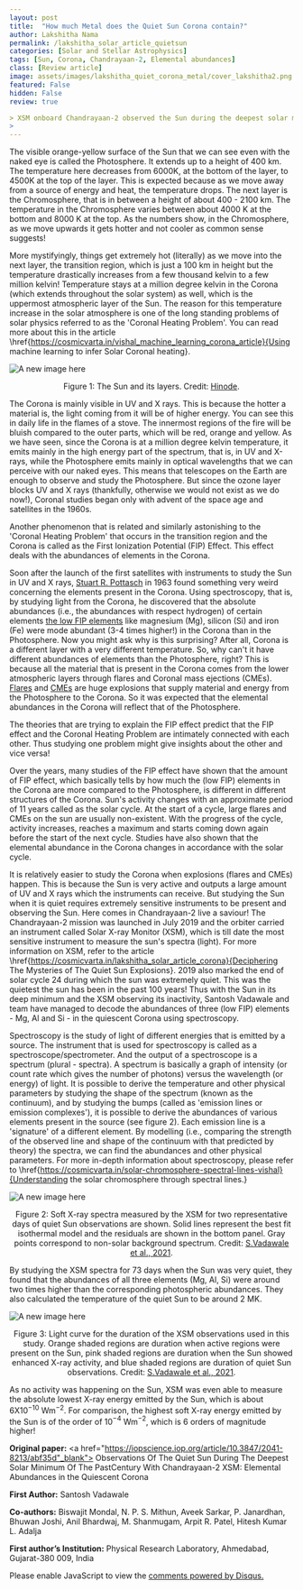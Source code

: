 ```yaml
---
layout: post
title:  "How much Metal does the Quiet Sun Corona contain?"
author: Lakshitha Nama
permalink: /lakshitha_solar_article_quietsun
categories: [Solar and Stellar Astrophysics]
tags: [Sun, Corona, Chandrayaan-2, Elemental abundances]
class: [Review article]
image: assets/images/lakshitha_quiet_corona_metal/cover_lakshitha2.png
featured: False
hidden: False
review: true

> XSM onboard Chandrayaan-2 observed the Sun during the deepest solar minimum of the past century from in 2019-2020. By studying the XSM spectra for the days when the Sun was very quiet, researchers have found that the abundances of all Mg, Al, Si is around two times higher than its abundances in the photosphere! They also calculated the temperature of the quiet Sun corona to be around 2 MK. This article explains how these measurements were made.
>
---
```


The visible orange-yellow surface of the Sun that we can see even with the naked eye is called the Photosphere. It extends up to a height of 400 km. The temperature here decreases from 6000K, at the bottom of the layer, to 4500K at the top of the layer. This is expected because as we move away from a source of energy and heat, the temperature drops. The next layer is the Chromosphere, that is in between a height of about 400 - 2100 km. The temperature in the Chromosphere varies between about 4000 K at the bottom and 8000 K at the top. As the numbers show, in the Chromosphere, as we move upwards it gets hotter and not cooler as common sense suggests!

More mystifyingly, things get extremely hot (literally) as we move into the next layer, the transition region, which is just a 100 km in height but the temperature drastically increases from a few thousand kelvin to a few million kelvin! Temperature stays at a million degree kelvin in the Corona (which extends throughout the solar system) as well, which is the uppermost atmospheric layer of the Sun. The reason for this temperature increase in the solar atmosphere is one of the long standing problems of solar physics referred to as the 'Coronal Heating Problem'. You can read more about this in the article  \href{https://cosmicvarta.in/vishal_machine_learning_corona_article}{Using machine learning to infer Solar Coronal heating}.


![A new image here](../assets/images/lakshitha_quiet_corona_metal/image1_lakshitha2.png)
<p align = "center">
Figure 1: The Sun and its layers.
Credit: <a href="https://hinode.nao.ac.jp/en/news/results/formation-mechanisms-of-the-solar-chromosphere-revealed-by-hinode-and-iris/">Hinode</a>.
</p>



The Corona is mainly visible in UV and X rays. This is because the hotter a material is, the light coming from it will be of higher energy. You can see this in daily life in the flames of a stove. The innermost regions of the fire will be bluish compared to the outer parts, which will be red, orange and yellow. As we have seen, since the Corona is at a million degree kelvin temperature, it emits mainly in the high energy part of the spectrum, that is, in UV and X-rays, while the Photosphere emits mainly in optical wavelengths that we can perceive with our naked eyes. This means that telescopes on the Earth are enough to observe and study the Photosphere. But since the ozone layer blocks UV and X rays (thankfully, otherwise we would not exist as we do now!), Coronal studies began only with advent of the space age and satellites in the 1960s. 

Another phenomenon that is related and similarly astonishing to the 'Coronal Heating Problem' that occurs in the transition region and the Corona is called as the First Ionization Potential (FIP) Effect. This effect deals with the abundances of elements in the Corona. 

Soon after the launch of the first satellites with instruments to study the Sun in UV and X rays, [Stuart R. Pottasch](http://articles.adsabs.harvard.edu/pdf/1963ApJ...137..945P) in 1963 found something very weird concerning the elements present in the Corona. Using spectroscopy, that is, by studying light from the Corona, he discovered that the absolute abundances (i.e., the abundances with respect hydrogen) of certain elements [the low FIP elements](https://en.wikipedia.org/wiki/Ionization_energy) like magnesium (Mg), silicon (Si) and iron (Fe) were mode abundant (3-4 times higher!) in the Corona than in the Photosphere. Now you might ask why is this surprising? After all, Corona is a different layer with a very different temperature. So, why can't it have different abundances of elements than the Photosphere, right? This is because all the material that is present in the Corona comes from the lower atmospheric layers through flares and Coronal mass ejections (CMEs). [Flares](https://spaceplace.nasa.gov/solar-activity/en/) and [CMEs](https://www.swpc.noaa.gov/phenomena/Coronal-mass-ejections) are huge explosions that supply material and energy from the Photosphere to the Corona. So it was expected that the elemental abundances in the Corona will reflect that of the Photosphere.

The theories that are trying to explain the FIP effect predict that the FIP effect and the Coronal Heating Problem are intimately connected with each other. Thus studying one problem might give insights about the other and vice versa!

Over the years, many studies of the FIP effect have shown that the amount of FIP effect, which basically tells by how much the (low FIP) elements in the Corona are more compared to the Photosphere, is different in different structures of the Corona. Sun's activity changes with an approximate period of 11 years called as the solar cycle. At the start of a cycle, large flares and CMEs on the sun are usually non-existent. With the progress of the cycle, activity increases, reaches a maximum and starts coming down again before the start of the next cycle. Studies have also shown that the elemental abundance in the Corona changes in accordance with the solar cycle.

It is relatively easier to study the Corona when explosions (flares and CMEs) happen. This is because the Sun is very active and outputs a large amount of UV and X rays which the instruments can receive. But studying the Sun when it is quiet requires extremely sensitive instruments to be present and observing the Sun. Here comes in Chandrayaan-2 live a saviour! The Chandrayaan-2 mission was launched in July 2019 and the orbiter carried an instrument called Solar X-ray Monitor (XSM), which is till date the most sensitive instrument to measure the sun's spectra (light). For more information on XSM, refer to the article \href{https://cosmicvarta.in/lakshitha_solar_article_corona}{Deciphering The Mysteries of The Quiet Sun Explosions}. 2019 also marked the end of solar cycle 24 during which the sun was extremely quiet. This was the quietest the sun has been in the past 100 years! Thus with the Sun in its deep minimum and the XSM observing its inactivity, Santosh Vadawale and team have managed to decode the abundances of three (low FIP) elements - Mg, Al and Si  - in the quiescent Corona using spectroscopy. 

Spectroscopy is the study of light of different energies that is emitted by a source. The instrument that is used for spectroscopy is called as a spectroscope/spectrometer. And the output of a spectroscope is a spectrum (plural - spectra). A spectrum is basically a graph of intensity (or count rate which gives the number of photons) versus the wavelength (or energy) of light. It is possible to derive the temperature and other physical parameters by studying the shape of the spectrum (known as the continuum), and by studying the bumps (called as 'emission lines or emission complexes'), it is possible to derive the abundances of various elements present in the source (see figure 2). Each emission line is a 'signature' of a different element. By modelling (i.e., comparing the strength of the observed line and shape of the continuum with that predicted by theory) the spectra, we can find the abundances and other physical parameters. For more in-depth information about spectroscopy, please refer to \href{https://cosmicvarta.in/solar-chromosphere-spectral-lines-vishal}{Understanding the solar chromosphere through spectral lines.} 

![A new image here](../assets/images/lakshitha_quiet_corona_metal/image2_lakshitha2.png)
<p align = "center">
Figure 2: Soft X-ray spectra measured by the XSM for two representative days of quiet Sun observations are shown. Solid lines represent the best fit isothermal model and the residuals are shown in the bottom panel. Gray points correspond to non-solar background spectrum.
Credit: <a href="https://arxiv.org/pdf/2103.16643.pdf">S.Vadawale et al., 2021</a>.
</p>

By studying the XSM spectra for 73 days when the Sun was very quiet, they found that the abundances of all three elements (Mg, Al, Si) were around two times higher than the corresponding photospheric abundances. They also calculated the temperature of the quiet Sun to be around 2 MK.

![A new image here](../assets/images/lakshitha_quiet_corona_metal/image3_lakshitha2.png)
<p align = "center">
Figure 3: Light curve for the duration of the XSM observations used in this study. Orange shaded regions are duration when active regions were present on the Sun, pink shaded regions are duration when the Sun showed enhanced X-ray activity, and blue shaded regions are duration of quiet Sun observations.
Credit: <a href="https://arxiv.org/pdf/2103.16643.pdf">S.Vadawale et al., 2021</a>.
</p>

As no activity was happening on the Sun, XSM was even able to measure the absolute lowest X-ray energy emitted by the Sun, which is about 6X10$^{-10}$ Wm$^{-2}$. For comparison, the highest soft X-ray energy emitted by the Sun is of the order of 10$^{-4}$ Wm$^{-2}$, which is 6 orders of magnitude higher!


**Original paper:**
<a href="https://iopscience.iop.org/article/10.3847/2041-8213/abf35d"_blank"> Observations Of The Quiet Sun During The Deepest Solar Minimum Of The PastCentury With Chandrayaan-2 XSM: Elemental Abundances in the Quiescent Corona</a>

**First Author:** Santosh Vadawale

**Co-authors:** Biswajit Mondal, N. P. S. Mithun, Aveek Sarkar, P. Janardhan, Bhuwan Joshi, Anil Bhardwaj, M. Shanmugam, Arpit R. Patel, Hitesh Kumar L. Adalja

**First author’s Institution:** Physical Research Laboratory, Ahmedabad, Gujarat-380 009, India

<div id="disqus_thread"></div>
<script>
    /**
    *  RECOMMENDED CONFIGURATION VARIABLES: EDIT AND UNCOMMENT THE SECTION BELOW TO INSERT DYNAMIC VALUES FROM YOUR PLATFORM OR CMS.
    *  LEARN WHY DEFINING THESE VARIABLES IS IMPORTANT: https://disqus.com/admin/universalcode/#configuration-variables    */
    /*
    var disqus_config = function () {
    this.page.url = PAGE_URL;  // Replace PAGE_URL with your page's canonical URL variable
    this.page.identifier = PAGE_IDENTIFIER; // Replace PAGE_IDENTIFIER with your page's unique identifier variable
    };
    */
    (function() { // DON'T EDIT BELOW THIS LINE
    var d = document, s = d.createElement('script');
    s.src = 'https://cosmicvarta-in.disqus.com/embed.js';
    s.setAttribute('data-timestamp', +new Date());
    (d.head || d.body).appendChild(s);
    })();
</script>
<noscript>Please enable JavaScript to view the <a href="https://disqus.com/?ref_noscript">comments powered by Disqus.</a></noscript>

